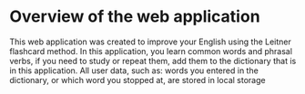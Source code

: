 # Overview of the web application
This web application was created to improve your English using the Leitner flashcard method. In this application, you learn common words and phrasal verbs, if you need to study or repeat them, add them to the dictionary that is in this application.  All user data, such as: words you entered in the dictionary, or which word you stopped at, are stored in local storage
